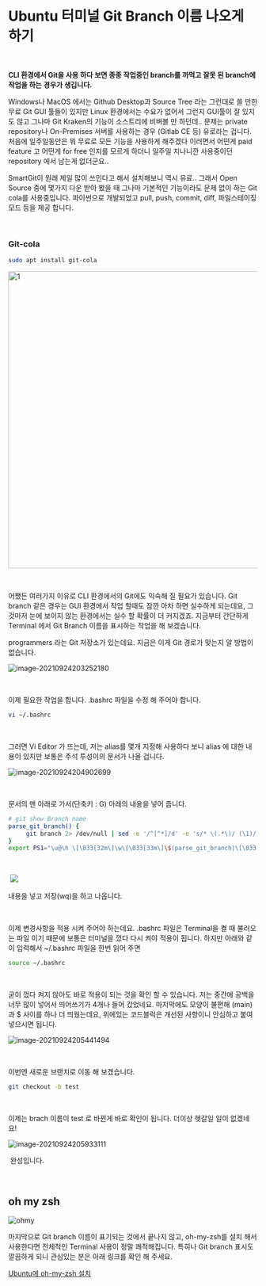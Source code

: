 # Ubuntu 터미널 Git Branch 이름 나오게 하기

​			

**CLI 환경에서 Git을 사용 하다 보면 종종 작업중인 branch를 까먹고 잘못 된 branch에 작업을 하는 경우가 생깁니다.** 

Windows나 MacOS 에서는 Github Desktop과 Source Tree 라는 그런대로 쓸 만한 무료 Git GUI 툴들이 있지만 Linux 환경에서는 수요가 없어서 그런지 GUI툴이 잘 있지도 않고 그나마 Git Kraken의 기능이 소스트리에 비벼볼 만 하던데.. 문제는 private repository나 On-Premises 서버를 사용하는 경우 (Gitlab CE 등) 유로라는 겁니다. 처음에 일주일동안은 뭐 무료로 모든 기능을 사용하게 해주겠다 이러면서 어떤게 paid feature 고 어떤게 for free 인지를 모르게 하더니 일주일 지나니깐 사용중이던 repository 에서 남는게 없더군요..  

SmartGit이 원래 제일 많이 쓰인다고 해서 설치해보니 역시 유료.. 그래서 Open Source 중에 몇가지 다운 받아 봤을 때 그나마 기본적인 기능이라도 문제 없이 하는 Git cola를 사용중입니다. 파이썬으로 개발되었고 pull, push, commit, diff, 파일스테이징 모드 등을 제공 합니다.

​	

### Git-cola

```bash
sudo apt install git-cola
```

<img src=https://raw.githubusercontent.com/Shane-Park/markdownBlog/master/OS/linux/ubuntu/gitbranch.assets/image-20210924204431809.webp width=750 height=600 alt=1>

​		

어쨌든 여러가지 이유로 CLI 환경에서의 Git에도 익숙해 질 필요가 있습니다. Git branch 같은 경우는 GUI 환경에서 작업 할때도 잠깐 아차 하면 실수하게 되는데요, 그것마저 눈에 보이지 않는 환경에서는 실수 할 확률이 더 커지겠죠. 지금부터 간단하게 Terminal 에서 Git Branch 이름을 표시하는 작업을 해 보겠습니다.



programmers 라는 Git 저장소가 있는데요. 지금은 이게 Git 경로가 맞는지 알 방법이 없습니다.

![image-20210924203252180](https://raw.githubusercontent.com/Shane-Park/markdownBlog/master/OS/linux/ubuntu/gitbranch.assets/image-20210924203252180.webp)

​	

이제 필요한 작업을 합니다. .bashrc 파일을 수정 해 주어야 합니다.

```bash
vi ~/.bashrc
```

​		

그러면 Vi Editor 가 뜨는데, 저는 alias를 몇개 지정해 사용하다 보니 alias 에 대한 내용이 있지만 보통은 주석 투성이의 문서가 나올 겁니다.

![image-20210924204902699](https://raw.githubusercontent.com/Shane-Park/markdownBlog/master/OS/linux/ubuntu/gitbranch.assets/image-20210924204902699.webp)

​	

문서의 맨 아래로 가서(단축키 : G) 아래의 내용을 넣어 줍니다.

```bash
# git show Branch name
parse_git_branch() {
     git branch 2> /dev/null | sed -e '/^[^*]/d' -e 's/* \(.*\)/ (\1)/'
}
export PS1="\u@\h \[\033[32m\]\w\[\033[33m\]\$(parse_git_branch)\[\033[00m\] $ "

```

​				

​	![](https://raw.githubusercontent.com/Shane-Park/markdownBlog/master/OS/linux/ubuntu/gitbranch.assets/image-20210924205202428.webp)

내용을 넣고 저장(wq)을 하고 나옵니다.	

​	

이제 변경사항을 적용 시켜 주어야 하는데요. .bashrc 파일은 Terminal을 켤 때 불러오는 파일 이기 때문에 보통은 터미널을 껐다 다시 켜야 적용이 됩니다. 하지만 아래와 같이 입력해서 ~/.bashrc 파일을 한번 읽어 주면

```bash
source ~/.bashrc
```

​	

굳이 껐다 켜지 않아도 바로 적용이 되는 것을 확인 할 수 있습니다. 저는 중간에 공백을 너무 많이 넣어서 띄어쓰기가 4개나 들어 갔었네요. 마지막에도 모양이 불편해 (main)과 $ 사이를 하나 더 띄웠는데요, 위에있는 코드블럭은 개선된 사항이니 안심하고 붙여 넣으시면 됩니다.

![image-20210924205441494](https://raw.githubusercontent.com/Shane-Park/markdownBlog/master/OS/linux/ubuntu/gitbranch.assets/image-20210924205441494.webp)	

​	

이번엔 새로운 브랜치로 이동 해 보겠습니다.	

```bash
git checkout -b test
```

​		

이제는 brach 이름이 test 로 바뀐게 바로 확인이 됩니다. 더이상 헷갈일 일이 없겠네요!

![image-20210924205933111](https://raw.githubusercontent.com/Shane-Park/markdownBlog/master/OS/linux/ubuntu/gitbranch.assets/image-20210924205933111.webp)

​	완성입니다.

​		

## oh my zsh

![ohmy](https://raw.githubusercontent.com/Shane-Park/markdownBlog/master/OS/linux/ubuntu/gitbranch.assets/ohmy.webp)

마지막으로 Git branch 이름이 표기되는 것에서 끝나지 않고, oh-my-zsh를 설치 해서 사용한다면 전체적인 Terminal 사용이 정말 쾌적해집니다. 특히나 Git branch 표시도  깔끔하게 되니 관심있는 분은 아래 링크를 확인 해 주세요.

[Ubuntu에 oh-my-zsh 설치](https://shanepark.tistory.com/248)



